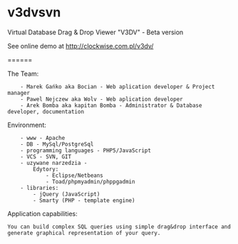 v3dvsvn
=======

Virtual Database Drag &amp; Drop Viewer "V3DV" - Beta version


See online demo at http://clockwise.com.pl/v3dv/

======

The Team:

        - Marek Gańko aka Bocian - Web aplication developer & Project manager
        - Pawel Nejczew aka Wolv - Web aplication developer
        - Arek Bomba aka kapitan Bomba - Administrator & Database developer, documentation

Environment:

        - www - Apache
        - DB - MySql/PostgreSql
        - programming languages - PHP5/JavaScript
        - VCS - SVN, GIT
        - uzywane narzedzia -
            Edytory:
                - Eclipse/Netbeans
                - Toad/phpmyadmin/phppgadmin
        - libraries:
            - jQuery (JavaScript)
            - Smarty (PHP - template engine)

Application capabilities:

    You can build complex SQL queries using simple drag&drop interface and generate graphical representation of your query.

